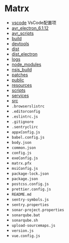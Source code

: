 # Matrx

- [vscode](/vscode) VsCode配置项
- [avr_electron_6.1.12](https://github.com/gera2ld/coc-markmap)
- [avr_scripts](/avr_scripts)
- [build](/build)
- [devtools](/devtools)
- [dist](/dist)
- [dist_electron](/dist_electron)
- [logs](/logs)
- [node_modules](/node_modules)
- [nsis_build](/nsis_build)
- [patches](/patches)
- [public](/public)
- [resources](/resources)
- [scripts](/scripts)
- [services](/services)
- [src](/src)
- `.browserslistrc`
- `.editorconfig`
- `.eslintrc.js`
- `.gitignore`
- `.sentryclirc`
- `appxConfig.js`
- `babel.config.js`
- `body.json`
- `common.json`
- `config.js`
- `exeConfig.js`
- `matrx.pfx`
- `msiConfig.js`
- `package-lock.json`
- `package.json`
- `postcss.config.js`
- `prettier.config.js`
- `README.md`
- `sentry-symbols.js`
- `sentry.properties`
- `sonar-project.properties`
- `sonarqube.bat`
- `sonarqube.sh`
- `upload-sourcemaps.js`
- `version.js`
- `vue.config.js`
